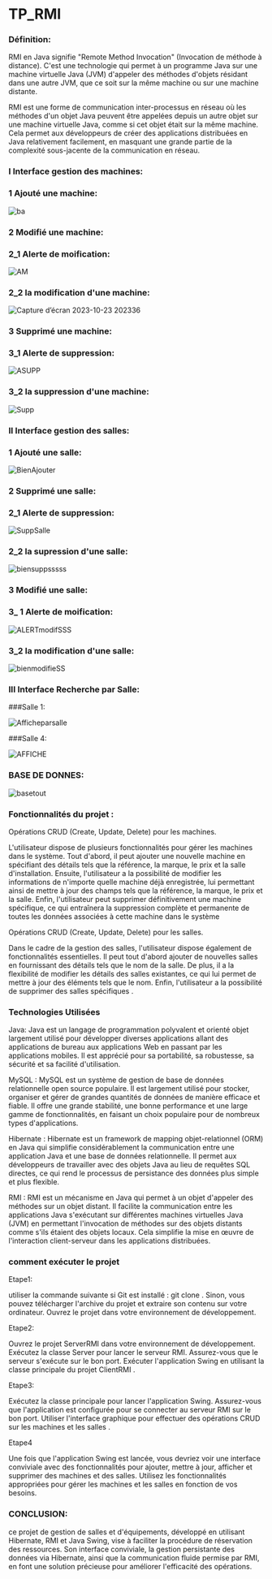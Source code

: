 # TP_RMI

### Définition:

RMI en Java signifie "Remote Method Invocation" (Invocation de méthode à distance). C'est une technologie qui permet à un programme Java sur une machine virtuelle Java (JVM) d'appeler des méthodes d'objets résidant dans une autre JVM, que ce soit sur la même machine ou sur une machine distante.

RMI est une forme de communication inter-processus en réseau où les méthodes d'un objet Java peuvent être appelées depuis un autre objet sur une machine virtuelle Java, comme si cet objet était sur la même machine. Cela permet aux développeurs de créer des applications distribuées en Java relativement facilement, en masquant une grande partie de la complexité sous-jacente de la communication en réseau.


### I Interface gestion des machines:

### 1 Ajouté une machine:

![ba](https://github.com/ELMOUWAHID-AYOUB/HibernateTP/assets/130571009/b74a3748-0a2f-4583-b888-fd4b45658315)


### 2 Modifié une machine:


### 2_1 Alerte de moification:

![AM](https://github.com/ELMOUWAHID-AYOUB/HibernateTP/assets/130571009/7d69798c-3a9d-4e9d-8a7d-9108391ecf0b)

### 2_2 la modification d'une machine:

![Capture d’écran 2023-10-23 202336](https://github.com/ELMOUWAHID-AYOUB/HibernateTP/assets/130571009/658e826a-727f-4947-b54b-263e8061a52b)

### 3 Supprimé une machine:

### 3_1 Alerte de suppression:

![ASUPP](https://github.com/ELMOUWAHID-AYOUB/HibernateTP/assets/130571009/da053b12-e283-4f01-9aa2-73a21b893e31)

### 3_2 la suppression d'une machine:
![Supp](https://github.com/ELMOUWAHID-AYOUB/HibernateTP/assets/130571009/c1dd8205-fad5-4ce3-98a6-090c7881624a)

### II Interface gestion des salles:

### 1 Ajouté une salle:

![BienAjouter](https://github.com/ELMOUWAHID-AYOUB/HibernateTP/assets/130571009/4e15825e-9fd5-4161-a946-4111f41d2288)

###  2 Supprimé une salle:

### 2_1 Alerte de suppression:

![SuppSalle](https://github.com/ELMOUWAHID-AYOUB/HibernateTP/assets/130571009/b9c1cea0-654a-444e-8bc3-ce0ca353858c)

### 2_2 la supression d'une salle:

![biensuppsssss](https://github.com/ELMOUWAHID-AYOUB/HibernateTP/assets/130571009/79880817-9826-4d6c-8c15-851b7c5ab46d)

###  3 Modifié une salle:


### 3_ 1 Alerte de moification:


![ALERTmodifSSS](https://github.com/ELMOUWAHID-AYOUB/HibernateTP/assets/130571009/145a84c3-3e5c-4ab8-a043-8343fbf65c48)



### 3_2 la modification d'une salle:

![bienmodifieSS](https://github.com/ELMOUWAHID-AYOUB/HibernateTP/assets/130571009/f31625d9-01d7-47d9-94cb-df10682c4b8b)

### III Interface Recherche par Salle:

###Salle 1:

![Afficheparsalle](https://github.com/ELMOUWAHID-AYOUB/JDBC/assets/130571009/863d229d-1dd6-4725-8245-e6f4e97b13c4)



###Salle 4:

![AFFICHE](https://github.com/ELMOUWAHID-AYOUB/JDBC/assets/130571009/8a6cf7b7-c451-413b-96dc-252298610181)

###  BASE DE DONNES:


![basetout](https://github.com/ELMOUWAHID-AYOUB/HibernateTP/assets/130571009/1360444d-48ee-4390-8133-4eb20aa4af8f)



###  Fonctionnalités du projet :

Opérations CRUD (Create, Update, Delete) pour les machines.

   L'utilisateur dispose de plusieurs fonctionnalités pour gérer les machines dans le système. Tout d'abord, il peut ajouter une nouvelle machine en spécifiant des détails tels que la référence, la marque, le prix et la salle d'installation. Ensuite, l'utilisateur a la possibilité de modifier les informations de n'importe quelle machine déjà enregistrée, lui permettant ainsi de mettre à jour des champs tels que la référence, la marque, le prix et la salle. Enfin, l'utilisateur peut supprimer définitivement une machine spécifique, ce qui entraînera la suppression complète et permanente de toutes les données associées à cette machine dans le système


Opérations CRUD (Create, Update, Delete) pour les salles.

   Dans le cadre de la gestion des salles, l'utilisateur dispose également de fonctionnalités essentielles. Il peut tout d'abord ajouter de nouvelles salles en fournissant des détails tels que le nom de la salle. De plus, il a la flexibilité de modifier les détails des salles existantes, ce qui lui permet de mettre à jour des éléments tels que le nom. Enfin, l'utilisateur a la possibilité de supprimer des salles spécifiques .

###  Technologies Utilisées

Java: Java est un langage de programmation polyvalent et orienté objet largement utilisé pour développer diverses applications allant des applications de bureau aux applications Web en passant par les applications mobiles. Il est apprécié pour sa portabilité, sa robustesse, sa sécurité et sa facilité d'utilisation.

MySQL : MySQL est un système de gestion de base de données relationnelle open source populaire. Il est largement utilisé pour stocker, organiser et gérer de grandes quantités de données de manière efficace et fiable. Il offre une grande stabilité, une bonne performance et une large gamme de fonctionnalités, en faisant un choix populaire pour de nombreux types d'applications.

Hibernate : Hibernate est un framework de mapping objet-relationnel (ORM) en Java qui simplifie considérablement la communication entre une application Java et une base de données relationnelle. Il permet aux développeurs de travailler avec des objets Java au lieu de requêtes SQL directes, ce qui rend le processus de persistance des données plus simple et plus flexible.

RMI :  RMI est un mécanisme en Java qui permet à un objet d'appeler des méthodes sur un objet distant. Il facilite la communication entre les applications Java s'exécutant sur différentes machines virtuelles Java (JVM) en permettant l'invocation de méthodes sur des objets distants comme s'ils étaient des objets locaux. Cela simplifie la mise en œuvre de l'interaction client-serveur dans les applications distribuées.



###  comment exécuter le projet 

Etape1:

utiliser la commande suivante si Git est installé : git clone <lien-du-projet>.
Sinon, vous pouvez télécharger l'archive du projet et extraire son contenu sur votre ordinateur.
Ouvrez le projet  dans votre environnement de développement.

Etape2:

Ouvrez le projet ServerRMI dans votre environnement de développement.
Exécutez la classe Server pour lancer le serveur RMI. Assurez-vous que le serveur s'exécute sur le bon port.
Exécuter l'application Swing en utilisant la classe principale du projet ClientRMI .

Etape3:

Exécutez la classe principale pour lancer l'application Swing. Assurez-vous que l'application est configurée pour se connecter au serveur RMI sur le bon port.
Utiliser l'interface graphique pour effectuer des opérations CRUD sur les machines et les salles .

Etape4

Une fois que l'application Swing est lancée, vous devriez voir une interface conviviale avec des fonctionnalités pour ajouter, mettre à jour, afficher et supprimer des machines et des salles.
Utilisez les fonctionnalités appropriées pour gérer les machines et les salles en fonction de vos besoins.

### CONCLUSION:

 ce projet de gestion de salles et d'équipements, développé en utilisant Hibernate, RMI et Java Swing, vise à faciliter la procédure de réservation des ressources. Son interface conviviale, la gestion persistante des données via Hibernate, ainsi que la communication fluide permise par RMI, en font une solution précieuse pour améliorer l'efficacité des opérations.
